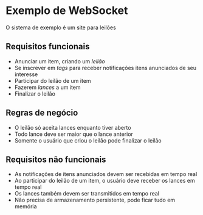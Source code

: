 # Exemplo de WebSocket

O sistema de exemplo é um site para leilões

## Requisitos funcionais
- Anunciar um item, criando um _leilão_
- Se inscrever em _tags_ para receber notificações itens anunciados de seu interesse
- Participar do leilão de um item
- Fazerem _lances_ a um item
- Finalizar o leilão

## Regras de negócio
- O leilão só aceita lances enquanto tiver aberto
- Todo lance deve ser maior que o lance anterior
- Somente o usuário que criou o leilão pode finalizar o leilão

## Requisitos não funcionais
- As notificações de itens anunciados devem ser recebidas em tempo real
- Ao participar do leilão de um item, o usuário deve receber os lances em tempo real
- Os lances também devem ser transmitidos em tempo real
- Não precisa de armazenamento persistente, pode ficar tudo em memória
